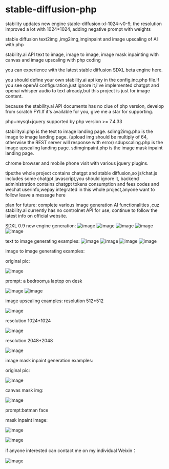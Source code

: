 # stable-diffusion-php
stability updates new engine stable-diffusion-xl-1024-v0-9, the resolution improved a lot with 1024*1024, adding negative prompt with weights

stable diffusion text2img ,img2img,imginpaint and image upscaling of AI with php 

stability.ai API text to image, image to image, image mask inpainting with canvas and image upscaling with php coding

you can experience with the latest stable diffusion SDXL beta engine here.

you should define your own stability.ai api key in the config.inc.php file.If you see openAI configuration,just ignore it,i've implemented chatgpt and openai whisper audio to text already,but this project is just for image content.

because the stability.ai API documents has no clue of php version, develop from scratch FYI.If it's available for you, give me a star for supporting.

php+mysql+jquery
supported by php version >= 7.4.33

stabilityai.php is the text to image landing page.
sdimg2img.php is the image to image landing page. (upload img should be multiply of 64, otherwise the REST server will response with error)
sdupscaling.php is the image upscaling landing page.
sdimginpaint.php is the image mask inpaint landing page.

chrome browser and mobile phone visit with various jquery plugins.

tips:the whole project contains chatgpt and stable diffusion,so js/chat.js includes some chatgpt javascript,you should ignore it, backend administration contains chatgpt tokens consumption and fees codes and wechat userinfo,wepay integrated in this whole project,anyone want to follow leave a message here

plan for future:
complete various image generation AI functionalities ,cuz stability.ai currently has no controlnet API for use, continue to follow the latest info on official website.

SDXL 0.9 new engine generation:
![image](https://github.com/frankchieng/stable-diffusion-php/blob/main/assets/blonde1.png)
![image](https://github.com/frankchieng/stable-diffusion-php/blob/main/assets/blonde2.png)
![image](https://github.com/frankchieng/stable-diffusion-php/blob/main/assets/brunette.png)
![image](https://github.com/frankchieng/stable-diffusion-php/blob/main/assets/chinese1.png)
![image](https://github.com/frankchieng/stable-diffusion-php/blob/main/assets/chinese2.png)

text to image generating examples:
![image](https://github.com/frankchieng/stable-diffusion-php/blob/main/assets/%E5%BE%AE%E4%BF%A1%E5%9B%BE%E7%89%87_20230511202653.jpg)
![image](https://github.com/frankchieng/stable-diffusion-php/blob/main/assets/%E5%BE%AE%E4%BF%A1%E5%9B%BE%E7%89%87_20230511232607.jpg)
![image](https://github.com/frankchieng/stable-diffusion-php/blob/main/assets/%E5%BE%AE%E4%BF%A1%E5%9B%BE%E7%89%87_20230511232614.jpg)
![image](https://github.com/frankchieng/stable-diffusion-php/blob/main/assets/%E5%BE%AE%E4%BF%A1%E5%9B%BE%E7%89%87_20230511232621.jpg)

image to image generating examples:

original pic:

![image](https://github.com/frankchieng/stable-diffusion-php/blob/main/assets/ofo1Z5p46CxExkkA7HdQAyUBpOfg_20230512000111_4280277550.png)

prompt: a bedroom,a laptop on desk

![image](https://github.com/frankchieng/stable-diffusion-php/blob/main/assets/ofo1Z5p46CxExkkA7HdQAyUBpOfg_20230512000746_1057778417.png)
![image](https://github.com/frankchieng/stable-diffusion-php/blob/main/assets/ofo1Z5p46CxExkkA7HdQAyUBpOfg_20230512000746_4223862173.png)

image upscaling examples:
resolution 512*512

![image](https://github.com/frankchieng/stable-diffusion-php/blob/main/assets/512resolution.png)

resolution 1024*1024

![image](https://github.com/frankchieng/stable-diffusion-php/blob/main/assets/1024resolution.png)

resolution 2048*2048

![image](https://github.com/frankchieng/stable-diffusion-php/blob/main/assets/2048resolution.png)

image mask inpaint generation examples:

original pic:

![image](https://github.com/frankchieng/stable-diffusion-php/blob/main/assets/mmexport1685060511391.png)

canvas mask img:

![image](https://github.com/frankchieng/stable-diffusion-php/blob/main/assets/ofo1Z5oCLVFQDBsHJKVm5j_OlAF8_20230526102607_imageinpaint.png)

prompt:batman face

mask inpaint image:

![image](https://github.com/frankchieng/stable-diffusion-php/blob/main/assets/ofo1Z5oCLVFQDBsHJKVm5j_OlAF8_20230526102617_772632365.png)

![image](https://github.com/frankchieng/stable-diffusion-php/blob/main/assets/ofo1Z5oCLVFQDBsHJKVm5j_OlAF8_20230526102617_3555459258.png)

if anyone interested can contact me on my individual Weixin：

![image](https://github.com/frankchieng/imagegeneration/blob/main/wechat.jpg)
